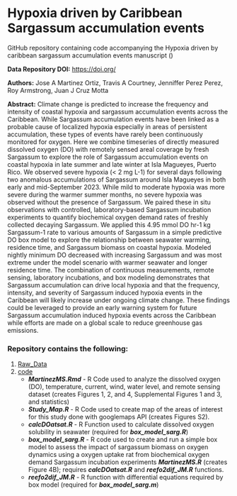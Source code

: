# Hypoxia driven by Caribbean Sargassum accumulation events

GitHub repository containing code accompanying the Hypoxia driven by caribbean sargassum accumulation events manuscript ()

**Data Repository DOI:** 
https://doi.org/


**Authors:** Jose A Martinez Ortiz, Travis A Courtney, Jenniffer Perez Perez, Roy Armstrong, Juan J Cruz Motta

**Abstract:** Climate change is predicted to increase the frequency and intensity of coastal hypoxia and sargassum accumulation events across the Caribbean. While Sargassum accumulation events have been linked as a probable cause of localized hypoxia especially in areas of persistent accumulation, these types of events have rarely been continuously monitored for oxygen. Here we combine timeseries of directly measured dissolved oxygen (DO) with remotely sensed areal coverage by fresh Sargassum to explore the role of Sargassum accumulation events on coastal hypoxia in late summer and late winter at Isla Magueyes, Puerto Rico. We observed severe hypoxia (< 2 mg L-1) for several days following two anomalous accumulations of Sargassum around Isla Magueyes in both early and mid-September 2023. While mild to moderate hypoxia was more severe during the warmer summer months, no severe hypoxia was observed without the presence of Sargassum. We paired these in situ observations with controlled, laboratory-based Sargassum incubation experiments to quantify biochemical oxygen demand rates of freshly collected decaying Sargassum. We applied this 4.95 mmol DO hr-1 kg Sargassum-1 rate to various amounts of Sargassum in a simple predictive DO box model to explore the relationship between seawater warming, residence time, and Sargassum biomass on coastal hypoxia. Modeled nightly minimum DO decreased with increasing Sargassum and was most extreme under the model scenario with warmer seawater and longer residence time. The combination of continuous measurements, remote sensing, laboratory incubations, and box modeling demonstrates that Sargassum accumulation can drive local hypoxia and that the frequency, intensity, and severity of Sargassum induced hypoxia events in the Caribbean will likely increase under ongoing climate change. These findings could be leveraged to provide an early warning system for future Sargassum accumulation induced hypoxia events across the Caribbean while efforts are made on a global scale to reduce greenhouse gas emissions.

### Repository contains the following:

1. [Raw_Data](https://github.com/jmartinez2k/HypOxSarg/Raw_Data) 
2. [code](https://github.com/jmartinez2k/HypOxSarg/code)
    * ***MartinezMS.Rmd*** - R Code used to analyze the dissolved oxygen (DO), temperature, current, wind, water level, and remote sensing            dataset  (creates Figures 1, 2, and 4, Supplemental Figures 1 and 3, and statistics)
    * ***Study_Map.R*** - R Code used to create map of the areas of interest for this study done with googlemaps API (creates Figures S2).
    * ***calcDOatsat.R*** - R Function used to calculate dissolved oxygen solubility in seawater (required for ***box_model_sarg.R***)
    * ***box_model_sarg.R*** - R code used to create and run a simple box model to assess the impact of sargassum biomass on oxygen dynamics          using a oxygen uptake rat from biochemical oxygen demand Sargassum incubation experiments ***MartinezMS.R*** (creates Figure 4B); requires       ***calcDOatsat.R*** and ***reefo2dif_JM.R*** functions.
    * ***reefo2dif_JM.R*** - R function with differential equations required by box model (required for ***box_model_sarg.m***)